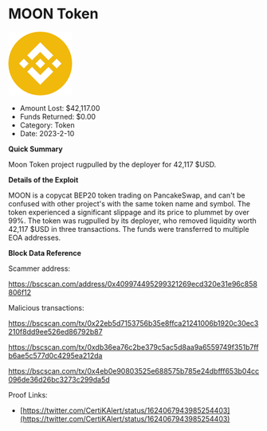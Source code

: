 # MOON Token
![MOON Token](/rektimages/MOON-Token.png)
- Amount Lost: $42,117.00
- Funds Returned: $0.00
- Category: Token
- Date: 2023-2-10

**Quick Summary**

Moon Token project rugpulled by the deployer for 42,117 $USD.

  


 **Details of the Exploit**

MOON is a copycat BEP20 token trading on PancakeSwap, and can't be confused with other project's with the same token name and symbol. The token experienced a significant slippage and its price to plummet by over 99%. The token was rugpulled by its deployer, who removed liquidity worth 42,117 $USD in three transactions. The funds were transferred to multiple EOA addresses.

  


 **Block Data Reference**

Scammer address:

https://bscscan.com/address/0x409974495299321269ecd320e31e96c858806f12

  


Malicious transactions:

https://bscscan.com/tx/0x22eb5d7153756b35e8ffca21241006b1920c30ec3210f8dd9ee526ed86792b87

https://bscscan.com/tx/0xdb36ea76c2be379c5ac5d8aa9a6559749f351b7ffb6ae5c577d0c4295ea212da

https://bscscan.com/tx/0x4eb0e90803525e688575b785e24dbfff653b04cc096de36d26bc3273c299da5d


Proof Links:
- [https://twitter.com/CertiKAlert/status/1624067943985254403](https://twitter.com/CertiKAlert/status/1624067943985254403)


